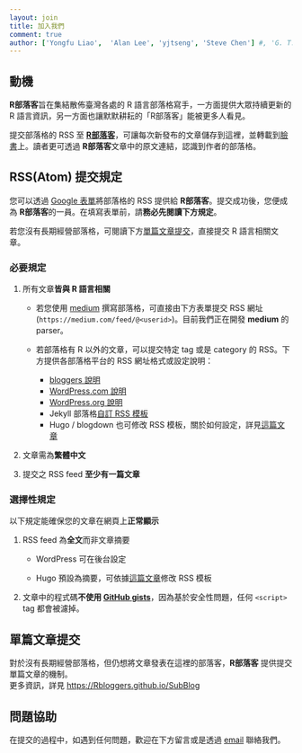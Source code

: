 ```yaml
---
layout: join
title: 加入我們
comment: true
author: ['Yongfu Liao',  'Alan Lee', 'yjtseng', 'Steve Chen'] #, 'G. T. Wang'
---
```


## 動機

**R部落客**旨在集結散佈臺灣各處的 R 語言部落格寫手，一方面提供大眾持續更新的 R 語言資訊，另一方面也讓默默耕耘的「R部落客」能被更多人看見。

提交部落格的 RSS 至 **[R部落客](./join.html)**，可讓每次新發布的文章儲存到這裡，並轉載到[臉書](https://www.facebook.com/twRblogger)上。讀者更可透過 **R部落客**文章中的原文連結，認識到作者的部落格。

## RSS(Atom) 提交規定

您可以透過 [Google 表單](http://bit.ly/AppRblog)將部落格的 RSS 提供給 **R部落客**。提交成功後，您便成為 **R部落客**的一員。在填寫表單前，請**務必先閱讀下方規定**。

若您沒有長期經營部落格，可閱讀下方[單篇文章提交](#單篇文章提交)，直接提交 R 語言相關文章。

### 必要規定

1. 所有文章**皆與 R 語言相關**
    - 若您使用 [medium](https://medium.com/) 撰寫部落格，可直接由下方表單提交 RSS 網址 (`https://medium.com/feed/@<userid>`)。目前我們正在開發 **medium** 的 parser。

    - 若部落格有 R 以外的文章，可以提交特定 tag 或是 category 的 RSS。下方提供各部落格平台的 RSS 網址格式或設定說明：
        - [bloggers 說明](https://support.google.com/blogger/answer/97933?topic=12501)
        - [WordPress.com 說明](https://en.support.wordpress.com/feeds/#your-feeds)
        - [WordPress.org 說明](https://codex.wordpress.org/WordPress_Feeds#Categories_and_Tags)
        - Jekyll 部落格[自訂 RSS 模板](https://devblog.dymel.pl/2017/02/09/category-rss-feed-in-jekyll/)
        - Hugo / blogdown 也可修改 RSS 模板，關於如何設定，詳見[這篇文章](https://liao961120.github.io/2018/12/13/hugo_rss.html)

1. 文章需為**繁體中文**

1. 提交之 RSS feed **至少有一篇文章**

### 選擇性規定

以下規定能確保您的文章在網頁上**正常顯示**

1. RSS feed 為**全文**而非文章摘要

    - WordPress 可在後台設定

    - Hugo 預設為摘要，可依據[這篇文章](https://liao961120.github.io/2018/12/13/hugo_rss.html)修改 RSS 模板
        
1. 文章中的程式碼**不使用 [GitHub gists](https://help.github.com/articles/about-gists/)**，因為基於安全性問題，任何 `<script>` tag 都會被濾掉。


## 單篇文章提交

對於沒有長期經營部落格，但仍想將文章發表在這裡的部落客，**R部落客** 提供提交單篇文章的機制。  
更多資訊，詳見 <https://Rbloggers.github.io/SubBlog>


## 問題協助

在提交的過程中，如遇到任何問題，歡迎在下方留言或是透過 [email](mailto:liao961120@gmail.com) 聯絡我們。